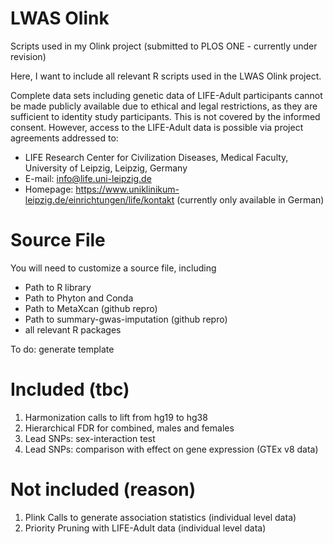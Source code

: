 # LWAS Olink

Scripts used in my Olink project (submitted to PLOS ONE - currently under revision)

Here, I want to include all relevant R scripts used in the LWAS Olink project. 

Complete data sets including genetic data of LIFE-Adult participants cannot be made publicly available due to ethical and legal restrictions, as they are sufficient to identity study participants. This is not covered by the informed consent. However, access to the LIFE-Adult data is possible via project agreements addressed to:

* LIFE Research Center for Civilization Diseases, Medical Faculty, University of Leipzig, Leipzig, Germany
* E-mail: info@life.uni-leipzig.de
* Homepage: https://www.uniklinikum-leipzig.de/einrichtungen/life/kontakt (currently only available in German)

# Source File

You will need to customize a source file, including

* Path to R library
* Path to Phyton and Conda 
* Path to MetaXcan (github repro)
* Path to summary-gwas-imputation (github repro)
* all relevant R packages

To do: generate template

# Included (tbc)

1) Harmonization calls to lift from hg19 to hg38
2) Hierarchical FDR for combined, males and females
3) Lead SNPs: sex-interaction test
4) Lead SNPs: comparison with effect on gene expression (GTEx v8 data)

# Not included (reason)

1) Plink Calls to generate association statistics (individual level data)
2) Priority Pruning with LIFE-Adult data (individual level data)
